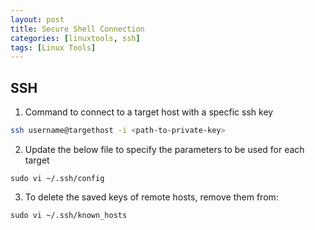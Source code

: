 ```yaml
---
layout: post
title: Secure Shell Connection
categories: [linuxtools, ssh]
tags: [Linux Tools]
---
```


## SSH 

1. Command to connect to a target host with a specfic ssh key
```bash
ssh username@targethost -i <path-to-private-key>
```

2. Update the below file to specify the parameters to be used for each target
```
sudo vi ~/.ssh/config
```

3. To delete the saved keys of remote hosts, remove them from:
```
sudo vi ~/.ssh/known_hosts
```